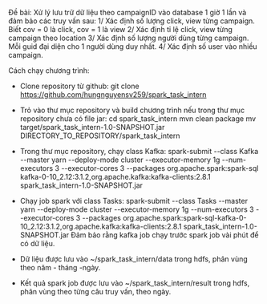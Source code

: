 Đề bài:
Xử lý lưu trữ dữ liệu theo campaignID vào database 1 giờ 1 lần và đảm bảo các truy vấn sau:
1/ Xác định số lượng click, view từng campaign. Biết cov = 0 là click, cov = 1 là view
2/ Xác định tỉ lệ click, view từng campaign theo location
3/ Xác định số lượng người dùng từng campaign. Mỗi guid đại diện cho 1 người dùng duy nhất.
4/ Xác định số user vào nhiều campaign.


Cách chạy chương trình:
- Clone repository từ github:
git clone https://github.com/hungnguyensv259/spark_task_intern
- Trỏ vào thư mục repository và build chương trình nếu trong thư mục repository chưa có file jar:
cd spark_task_intern
mvn clean package
mv target/spark_task_intern-1.0-SNAPSHOT.jar DIRECTORY_TO_REPOSITORY/spark_task_intern
- Trong thư mục repository, chạy class Kafka:
spark-submit --class Kafka --master yarn --deploy-mode cluster --executor-memory 1g --num-executors 3 --executor-cores 3 --packages org.apache.spark:spark-sql kafka-0-10_2.12:3.1.2,org.apache.kafka:kafka-clients:2.8.1 spark_task_intern-1.0-SNAPSHOT.jar

- Chạy job spark với class Tasks:
spark-submit --class Tasks --master yarn --deploy-mode cluster --executor-memory 1g --num-executors 3 --executor-cores 3 --packages org.apache.spark:spark-sql-kafka-0-10_2.12:3.1.2,org.apache.kafka:kafka-clients:2.8.1 spark_task_intern-1.0-SNAPSHOT.jar
Đảm bảo rằng kafka job chạy trước spark job vài phút để có dữ liệu.

- Dữ liệu được lưu vào ~/spark_task_intern/data trong hdfs, phân vùng theo năm - tháng -ngày.
- Kết quả spark job được lưu vào ~/spark_task_intern/result trong hdfs, phân vùng theo từng câu truy vấn, theo ngày.

